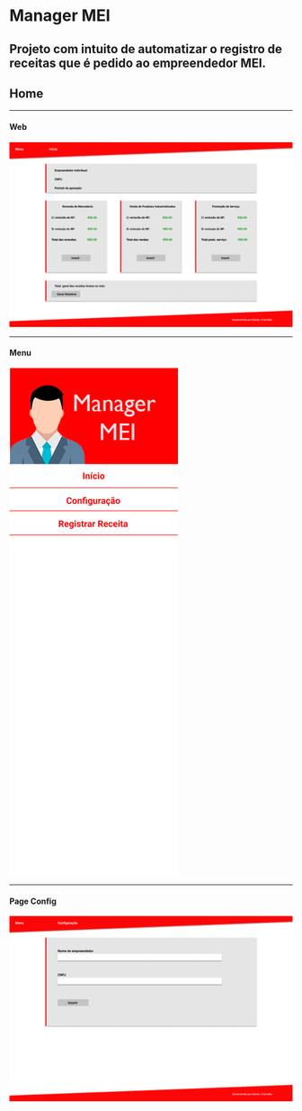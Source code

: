 # Manager MEI  
Projeto com intuito de automatizar o registro de receitas que é pedido ao empreendedor MEI.
--------------------


## Home  
-------------------

#### Web  

<img src="././src/assets/presentation/Main Box - Web.png">  

---

#### Menu
<img src="./src/assets/presentation/Menu.png" />

---

#### Page Config
<img src="./src/assets/presentation/Config - Web.png">
